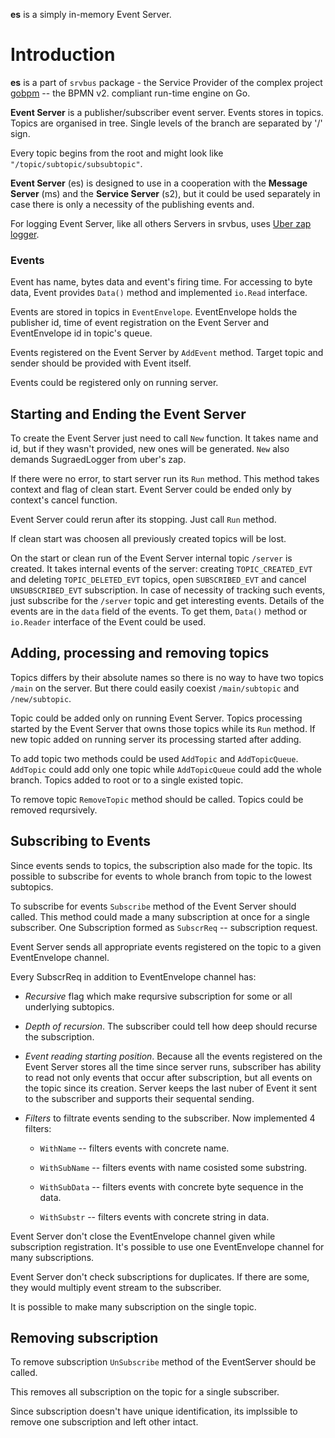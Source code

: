 **es** is a simply in-memory Event Server.

# Introduction

**es** is a part of `srvbus` package - the Service Provider of the complex project [gobpm](https://github.com/dr-dobermann/gobpm) -- the BPMN v2. compliant run-time engine on Go. 

**Event Server** is a publisher/subscriber event server. Events stores in topics. Topics are organised in tree. Single levels of the branch are separated by '/' sign.

Every topic begins from the root and might look like `"/topic/subtopic/subsubtopic"`.

**Event Server** (es) is designed to use in a cooperation with the **Message Server** (ms) and the **Service Server** (s2), but it could be used separately in case there is only a necessity of the publishing events and.

For logging Event Server, like all others Servers in srvbus, uses [Uber zap logger](https://github.com/uber-go/zap).

### Events

Event has name, bytes data and event's firing time. For accessing to byte data, Event provides `Data()` method and implemented `io.Read` interface.

Events are stored in topics in `EventEnvelope`. EventEnvelope holds the publisher id, time of event registration on the Event Server and EventEnvelope id in topic's queue.

Events registered on the Event Server by `AddEvent` method. Target topic and sender should be provided with Event itself.

Events could be registered only on running server.

## Starting and Ending the Event Server

To create the Event Server just need to call `New` function. It takes name and id, but if they wasn't provided, new ones will be generated. `New` also demands SugraedLogger from uber's zap.

If there were no error, to start server run its `Run` method. This method takes context and flag of clean start. Event Server could be ended only by context's cancel function.

Event Server could rerun after its stopping. Just call `Run` method.

If clean start was choosen all previously created topics will be lost. 

On the start or clean run of the Event Server internal topic `/server` is created. It takes internal events of the server: creating `TOPIC_CREATED_EVT` and deleting `TOPIC_DELETED_EVT` topics, open `SUBSCRIBED_EVT` and cancel `UNSUBSCRIBED_EVT` subscription. In case of necessity of tracking such events, just subscribe for the `/server` topic and get interesting events.
Details of the events are in the `data` field of the events. To get them, `Data()` method or `io.Reader` interface of the Event could be used.

## Adding, processing and removing topics

Topics differs by their absolute names so there is no way to have two topics `/main` on the server. But there could easily coexist `/main/subtopic` and `/new/subtopic`.

Topic could be added only on running Event Server. Topics processing started by the Event Server that owns those topics while its `Run` method. If new topic added on running server its processing started after adding.

To add topic two methods could be used `AddTopic` and `AddTopicQueue`. `AddTopic` could add only one topic while `AddTopicQueue` could add the whole branch. Topics added to root or to a single existed topic.

To remove topic `RemoveTopic` method should be called. Topics could be removed reqursively.

## Subscribing to Events

Since events sends to topics, the subscription also made for the topic. Its possible to subscribe for events to whole branch from topic to the lowest subtopics. 

To subscribe for events `Subscribe` method of the Event Server should called.
This method could made a many subscription at once for a single subscriber.
One Subscription formed as `SubscrReq` -- subscription request. 

Event Server sends all appropriate events registered on the topic to a given EventEnvelope channel.

Every SubscrReq in addition to EventEnvelope channel has:

  - *Recursive* flag which make reqursive subscription for some or all underlying subtopics.

  - *Depth of recursion*. The subscriber could tell how deep should recurse the subscription.

  - *Event reading starting position*. Because all the events registered on the Event Server stores all the time since server runs, subscriber has ability to read not only events that occur after subscription, but all events on the topic since its creation. Server keeps the last nuber of Event it sent to the subscriber and supports their sequental sending.

  - *Filters* to filtrate events sending to the subscriber. Now implemented 4 filters:
    
    - `WithName` -- filters events with concrete name.

    - `WithSubName` -- filters events with name cosisted some substring.

    - `WithSubData` -- filters events with concrete byte sequence in the data.

    - `WithSubstr` -- filters events with concrete string in data.

Event Server don't close the EventEnvelope channel given while subscription registration. It's possible to use one EventEnvelope channel for many subscriptions.

Event Server don't check subscriptions for duplicates. If there are some, they would multiply event stream to the subscriber.

It is possible to make many subscription on the single topic.

## Removing subscription

To remove subscription `UnSubscribe` method of the EventServer should be called.

This removes all subscription on the topic for a single subscriber.

Since subscription doesn't have unique identification, its implssible to remove one subscription and left other intact.

